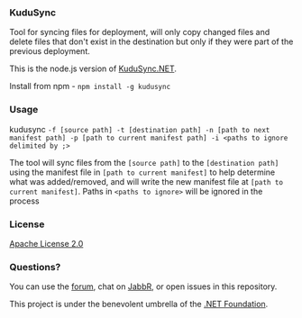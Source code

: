 ### KuduSync

Tool for syncing files for deployment, will only copy changed files and delete files that don't exist in the destination but only if they were part of the previous deployment.

This is the node.js version of [KuduSync.NET](https://github.com/projectkudu/KuduSync.NET).

Install from npm - `npm install -g kudusync`


### Usage

kudusync `-f [source path] -t [destination path] -n [path to next manifest path] -p [path to current manifest path] -i <paths to ignore delimited by ;>`

The tool will sync files from the `[source path]` to the `[destination path]` using the manifest file in `[path to current manifest]` to help determine what was added/removed, and will write the new manifest file at `[path to current manifest]`.
Paths in `<paths to ignore>` will be ignored in the process


### License

[Apache License 2.0](https://github.com/projectkudu/kudu/blob/master/LICENSE.txt)


### Questions?

You can use the [forum](http://social.msdn.microsoft.com/Forums/en-US/azuregit/threads), chat on [JabbR](https://jabbr.net/#/rooms/kudu), or open issues in this repository.

This project is under the benevolent umbrella of the [.NET Foundation](http://www.dotnetfoundation.org/).
